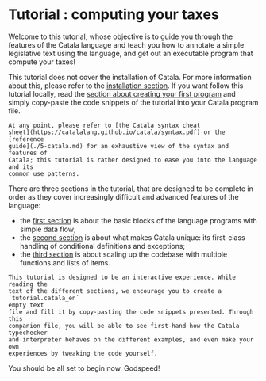 # Tutorial : computing your taxes

Welcome to this tutorial, whose objective is to guide you through the features
of the Catala language and teach you how to annotate a simple legislative text
using the language, and get out an executable program that compute your taxes!

This tutorial does not cover the installation of Catala. For more information
about this, please refer to the [installation
section](./1-1-getting_started.md). If you want follow this tutorial locally,
read the [section about creating your first program](./1-2-first.md) and simply
copy-paste the code snippets of the tutorial into your Catala program file.

~~~admonish info title="Need more information?"
At any point, please refer to [the Catala syntax cheat
sheet](https://catalalang.github.io/catala/syntax.pdf) or the [reference
guide](./5-catala.md) for an exhaustive view of the syntax and features of
Catala; this tutorial is rather designed to ease you into the language and its
common use patterns.
~~~

There are three sections in the tutorial, that are designed to be complete
in order as they cover increasingly difficult and advanced features of the
language:
* the [first section](./2-1-basic-blocks.md) is about the basic blocks of the language programs
  with simple data flow;
* the [second section](./2-2-conditionals-exceptions.md) is about what makes Catala
  unique: its first-class handling of conditional definitions and exceptions;
* the [third section](./2-3-list-modular.md) is about scaling up the codebase with
  multiple functions and lists of items.

~~~admonish note title="Practising the tutorial"
This tutorial is designed to be an interactive experience. While reading the
text of the different sections, we encourage you to create a `tutorial.catala_en`
empty text
file and fill it by copy-pasting the code snippets presented. Through this
companion file, you will be able to see first-hand how the Catala typechecker
and interpreter behaves on the different examples, and even make your own
experiences by tweaking the code yourself.
~~~

You should be all set to begin now. Godspeed!

